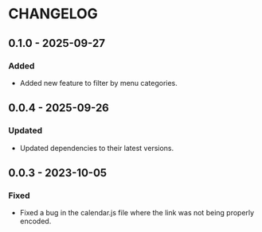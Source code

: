 # CHANGELOG

## 0.1.0 - 2025-09-27
### Added
- Added new feature to filter by menu categories.
## 0.0.4 - 2025-09-26
### Updated
- Updated dependencies to their latest versions.
## 0.0.3 - 2023-10-05
### Fixed
- Fixed a bug in the calendar.js file where the link was not being properly encoded.
